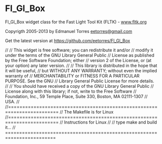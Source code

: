 Fl_Gl_Box
=========

Fl_Gl_Box widget class for the Fast Light Tool Kit (FLTK) - www.fltk.org

Copyrigth 2005-2013 by Edmanuel Torres
eetorres@gmail.com

Get the latest version at https://github.com/eetorres/Fl_Gl_Box

//
// This widget is  free  software;  you  can  redistribute  it and/or
// modify it  under  the  terms  of  the   GNU Library General Public
// License  as  published  by  the  Free  Software Foundation; either
// version 2 of the License,  or  (at your option)  any later version.
//
// This  library  is  distributed  in the hope that it will be useful,
// but  WITHOUT ANY WARRANTY;  without  even  the  implied warranty of
// MERCHANTABILITY  or FITNESS FOR A PARTICULAR PURPOSE.   See the GNU
// Library General Public License for more details.
//
// You should have  received a copy  of the GNU Library General Public
// License along with this library; if not, write to the Free Software
// Foundation, Inc., 59 Temple Place, Suite 330, Boston, MA 02111-1307
// USA.
//
//========================================================================
// The Makefile is for Linux
//========================================================================
//                   Instructions for Linux
//
// type make and build it...
// ========================================================================

